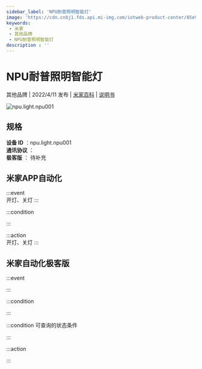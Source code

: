 ```yaml
---
sidebar_label: 'NPU耐普照明智能灯'
image: 'https://cdn.cnbj1.fds.api.mi-img.com/iotweb-product-center/85e9b13f210153e6077d6a284fd52d53_1649666836654.png?GalaxyAccessKeyId=AKVGLQWBOVIRQ3XLEW&Expires=9223372036854775807&Signature=E0Hz3zO6BsbHeTSxgtRI4JSzZB4='
keywords: 
 - 米家
 - 其他品牌
 - NPU耐普照明智能灯
description : ''
---
```

# NPU耐普照明智能灯

其他品牌 | 2022/4/11 发布 | [米家百科](https://home.mi.com/webapp/content/baike/product/index.html?model=npu.light.npu001) | [说明书](https://home.mi.com/views/introduction.html?model=npu.light.npu001&region=cn)

![npu.light.npu001](https://cdn.cnbj1.fds.api.mi-img.com/iotweb-product-center/85e9b13f210153e6077d6a284fd52d53_1649666836654.png?GalaxyAccessKeyId=AKVGLQWBOVIRQ3XLEW&Expires=9223372036854775807&Signature=E0Hz3zO6BsbHeTSxgtRI4JSzZB4=)

## 规格  
> 
**设备 ID** ：npu.light.npu001  
**通讯协议** ：  
**极客版**  ： 待补充 


## 米家APP自动化  

:::event  
开灯、关灯
:::

:::condition  

:::

:::action   
开灯、关灯
:::

## 米家自动化极客版  

:::event  

:::

:::condition  

:::

:::condition 可查询的状态条件  

:::

:::action  

:::

        

